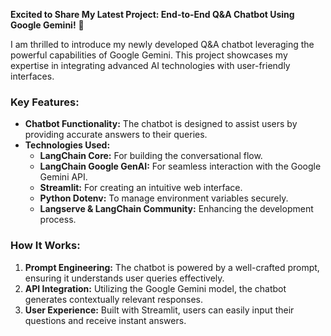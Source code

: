  **Excited to Share My Latest Project: End-to-End Q&A Chatbot Using Google Gemini!** 🤖

I am thrilled to introduce my newly developed Q&A chatbot leveraging the powerful capabilities of Google Gemini. This project showcases my expertise in integrating advanced AI technologies with user-friendly interfaces. 

### Key Features:
- **Chatbot Functionality:** The chatbot is designed to assist users by providing accurate answers to their queries.
- **Technologies Used:**
  - **LangChain Core:** For building the conversational flow.
  - **LangChain Google GenAI:** For seamless interaction with the Google Gemini API.
  - **Streamlit:** For creating an intuitive web interface.
  - **Python Dotenv:** To manage environment variables securely.
  - **Langserve & LangChain Community:** Enhancing the development process.

### How It Works:
1. **Prompt Engineering:** The chatbot is powered by a well-crafted prompt, ensuring it understands user queries effectively.
2. **API Integration:** Utilizing the Google Gemini model, the chatbot generates contextually relevant responses.
3. **User Experience:** Built with Streamlit, users can easily input their questions and receive instant answers.

